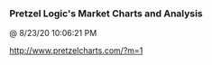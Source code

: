 ﻿

### Pretzel Logic's Market Charts and Analysis
@ 8/23/20 10:06:21 PM

http://www.pretzelcharts.com/?m=1

